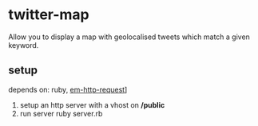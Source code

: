 twitter-map
===============
Allow you to display a map with geolocalised tweets which match a given keyword.

setup
------------------
depends on: ruby, [em-http-request](https://github.com/igrigorik/em-http-request)]

1. setup an http server with a vhost on **/public**
2. run server
    ruby server.rb <username> <password> <keyword>
